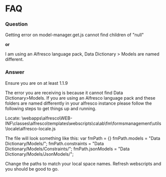 # FAQ #

### Question ###
Getting error on model-manager.get.js
cannot find children of "null"

**or**

I am using an Alfresco language pack, Data Dictionary > Models are named different.

### Answer ###
Ensure you are on at least 1.1.9

The error you are receiving is because it cannot find Data Dictionary>Models. If you are using an Alfresco language pack and these folders are named differently in your alfresco instance please follow the following steps to get things up and running.

Locate:
\webapps\alfresco\WEB-INF\classes\alfresco\templates\webscripts\ca\ab\fm\formsmanagement\utils\locale\alfresco-locale.js

The file will look something like this:
var fmPath = {}
fmPath.models = "Data Dictionary/Models/";
fmPath.constraints = "Data Dictionary/Models/Constraints/";
fmPath.jsonModels = "Data Dictionary/Models/JsonModels/";

Change the paths to match your local space names. Refresh webscripts and you should be good to go.